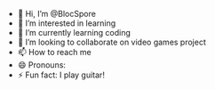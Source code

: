 - 👋 Hi, I’m @BlocSpore
- 👀 I’m interested in learning
- 🌱 I’m currently learning coding
- 💞️ I’m looking to collaborate on video games project
- 📫 How to reach me 
- 😄 Pronouns: 
- ⚡ Fun fact: I play guitar!

<!---
BlocSpore/BlocSpore is a ✨ special ✨ repository because its `README.md` (this file) appears on your GitHub profile.
You can click the Preview link to take a look at your changes.
--->
